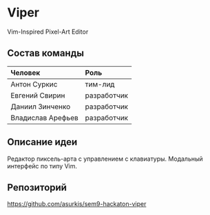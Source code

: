 # Viper

Vim-Inspired Pixel-Art Editor

## Состав команды

| Человек           | Роль        |
|:------------------|:------------|
| Антон Суркис      | тим-лид     |
| Евгений Свирин    | разработчик |
| Даниил Зинченко   | разработчик |
| Владислав Арефьев | разработчик |

## Описание идеи

Редактор пиксель-арта с управлением с клавиатуры.
Модальный интерфейс по типу Vim.

## Репозиторий

https://github.com/asurkis/sem9-hackaton-viper
